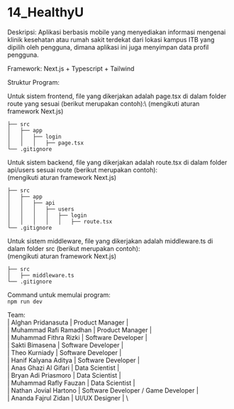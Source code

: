 # 14_HealthyU
Deskripsi: Aplikasi berbasis mobile yang menyediakan informasi mengenai klinik kesehatan atau rumah sakit terdekat dari lokasi kampus ITB yang dipilih oleh pengguna, dimana aplikasi ini juga menyimpan data profil pengguna.

Framework: Next.js + Typescript + Tailwind

Struktur Program:

Untuk sistem frontend, file yang dikerjakan adalah page.tsx di dalam folder route yang sesuai (berikut merupakan contoh):\ 
(mengikuti aturan framework Next.js)

```
├── src
│   ├── app
│   │   ├── login
│   │   │   ├── page.tsx
└── .gitignore
```

Untuk sistem backend, file yang dikerjakan adalah route.tsx di dalam folder api/users sesuai route (berikut merupakan contoh):\
(mengikuti aturan framework Next.js)

```
├── src
│   ├── app
│   │   ├── api
│   │   │   ├── users
│   │   │   │   ├── login
│   │   │   │   │   ├── route.tsx
└── .gitignore
```

Untuk sistem middleware, file yang dikerjakan adalah middleware.ts di dalam folder src (berikut merupakan contoh):\
(mengikuti aturan framework Next.js)

```
├── src
│   ├── middleware.ts
└── .gitignore
```

Command untuk memulai program:\
```npm run dev```

Team: \
| Alghan Pridanasuta | Product Manager | \
| Muhammad Rafi Ramadhan | Product Manager | \
| Muhammad Fithra Rizki | Software Developer | \
| Sakti Bimasena | Software Developer | \
| Theo Kurniady | Software Developer | \
| Hanif Kalyana Aditya | Software Developer | \
| Anas Ghazi Al Gifari | Data Scientist | \
| Bryan Adi Priasmoro | Data Scientist | \
| Muhammad Rafly Fauzan | Data Scientist | \
| Nathan Jovial Hartono | Software Developer / Game Developer | \
| Ananda Fajrul Zidan | UI/UX Designer | \


